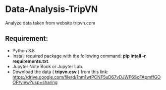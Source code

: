 # Data-Analysis-TripVN
Analyze data taken from website tripvn.com
## Requirement:
+ Python 3.8
+ Install required package with the following command: **pip intall -r requirements.txt**.
+ Jupyter Note Book or Jupyter Lab.
+ Download the data ( **tripvn.csv** ) from this link:
https://drive.google.com/file/d/1nm1wtPCNF5uD67vDJWF6SoFApmffGOOP/view?usp=sharing

